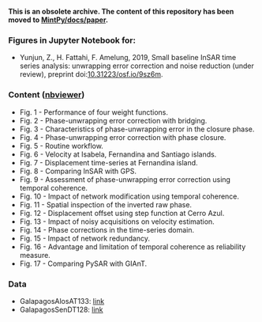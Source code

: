 **This is an obsolete archive. The content of this repository has been moved to [MintPy/docs/paper](https://github.com/insarlab/MintPy/tree/master/docs/paper).**

### Figures in Jupyter Notebook for:

+ Yunjun, Z., H. Fattahi, F. Amelung, 2019, Small baseline InSAR time series analysis: unwrapping error correction and noise reduction (under review), preprint doi:[10.31223/osf.io/9sz6m](https://eartharxiv.org/9sz6m/).

### Content ([nbviewer](https://nbviewer.jupyter.org/github/geodesymiami/Yunjun_et_al-2019-RSE/tree/master/))  

+ Fig. 1 - Performance of four weight functions.    
+ Fig. 2 - Phase-unwrapping error correction with bridging.
+ Fig. 3 - Characteristics of phase-unwrapping error in the closure phase.
+ Fig. 4 - Phase-unwrapping error correction with phase closure.
+ Fig. 5 - Routine workflow.
+ Fig. 6 - Velocity at Isabela, Fernandina and Santiago islands.
+ Fig. 7 - Displacement time-series at Fernandina island.
+ Fig. 8 - Comparing InSAR with GPS.
+ Fig. 9 - Assessment of phase-unwrapping error correction using temporal coherence.
+ Fig. 10 - Impact of network modification using temporal coherence.
+ Fig. 11 - Spatial inspection of the inverted raw phase.
+ Fig. 12 - Displacement offset using step function at Cerro Azul.
+ Fig. 13 - Impact of noisy acquisitions on velocity estimation.
+ Fig. 14 - Phase corrections in the time-series domain.
+ Fig. 15 - Impact of network redundancy.
+ Fig. 16 - Advantage and limitation of temporal coherence as reliability measure.
+ Fig. 17 - Comparing PySAR with GIAnT.

### Data

+ GalapagosAlosAT133: [link](https://miami.box.com/v/GalapagosAlosAT133)
+ GalapagosSenDT128: [link](https://miami.box.com/v/GalapagosSenDT128)
